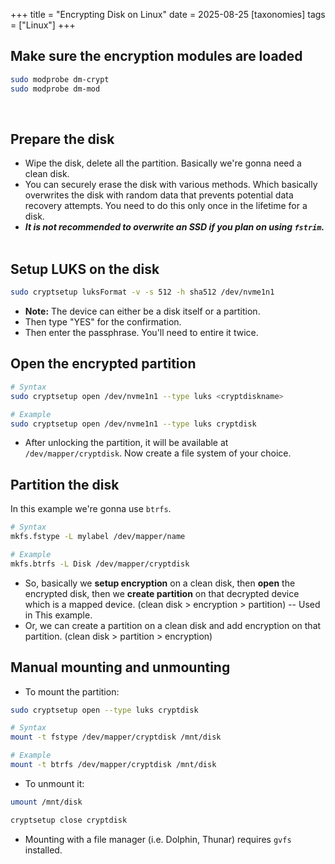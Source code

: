 +++
title = "Encrypting Disk on Linux"
date = 2025-08-25
[taxonomies]
tags = ["Linux"]
+++
## Make sure the encryption modules are loaded
```sh
sudo modprobe dm-crypt
sudo modprobe dm-mod
```
&ensp;

## Prepare the disk
 - Wipe the disk, delete all the partition. Basically we're gonna need a clean disk.
 - You can securely erase the disk with various methods. Which basically overwrites the disk with random data that prevents potential data recovery attempts. You need to do this only once in the lifetime for a disk.
 - ***It is not recommended to overwrite an SSD if you plan on using `fstrim`.***
&ensp;

## Setup LUKS on the disk
```sh
sudo cryptsetup luksFormat -v -s 512 -h sha512 /dev/nvme1n1
```

- **Note:** The device can either be a disk itself or a partition.
- Then type "YES" for the confirmation.
- Then enter the passphrase. You'll need to entire it twice.

## Open the encrypted partition
```sh
# Syntax
sudo cryptsetup open /dev/nvme1n1 --type luks <cryptdiskname>

# Example
sudo cryptsetup open /dev/nvme1n1 --type luks cryptdisk
```

- After unlocking the partition, it will be available at `/dev/mapper/cryptdisk`. Now create a file system of your choice.
&ensp;

## Partition the disk
In this example we're gonna use `btrfs`.
```sh
# Syntax
mkfs.fstype -L mylabel /dev/mapper/name

# Example
mkfs.btrfs -L Disk /dev/mapper/cryptdisk
```

- So, basically we **setup encryption** on a clean disk, then **open** the encrypted disk, then we **create partition** on that decrypted device which is a mapped device. (clean disk > encryption > partition) -- Used in This example.
- Or, we can create a partition on a clean disk and add encryption on that partition. (clean disk > partition > encryption)

## Manual mounting and unmounting

- To mount the partition:
```sh
sudo cryptsetup open --type luks cryptdisk

# Syntax
mount -t fstype /dev/mapper/cryptdisk /mnt/disk

# Example
mount -t btrfs /dev/mapper/cryptdisk /mnt/disk
```

- To unmount it:
```sh
umount /mnt/disk

cryptsetup close cryptdisk
```

- Mounting with a file manager (i.e. Dolphin, Thunar) requires `gvfs` installed.
&ensp;
